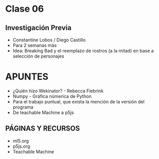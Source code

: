 # Clase 06 
## Investigación Previa
- Constantine Lobos / Diego Castillo
- Para 2 semanas más
- Idea: Breaking Bad y el reemplazo de rostros (a la mitad) en base a selección de personajes

# APUNTES
* ¿Quién hizo Wekinator? - Rebecca Fiebrink
* Numpy - Gráfica númerica de Python
* Para el trabajo puntual, que exista la mención de la versión del programa
* De teachable Machine a p5js

## PÁGINAS Y RECURSOS
- ml5.org
- p5js.org
- Teachable Machine
